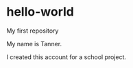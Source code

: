 # hello-world
My first repository

My name is Tanner.

I created this account for a school project.
